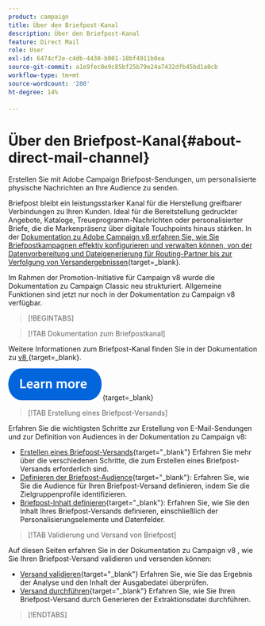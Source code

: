 ```yaml
---
product: campaign
title: Über den Briefpost-Kanal
description: Über den Briefpost-Kanal
feature: Direct Mail
role: User
exl-id: 6474cf2e-c4db-4430-b001-18bf4911b0ea
source-git-commit: a1e9fec0e9c85bf25b79e24a7432dfb45bd1a0cb
workflow-type: tm+mt
source-wordcount: '280'
ht-degree: 14%

---
```



# Über den Briefpost-Kanal{#about-direct-mail-channel}

Erstellen Sie mit Adobe Campaign Briefpost-Sendungen, um personalisierte physische Nachrichten an Ihre Audience zu senden.

Briefpost bleibt ein leistungsstarker Kanal für die Herstellung greifbarer Verbindungen zu Ihren Kunden. Ideal für die Bereitstellung gedruckter Angebote, Kataloge, Treueprogramm-Nachrichten oder personalisierter Briefe, die die Markenpräsenz über digitale Touchpoints hinaus stärken. In der [Dokumentation zu Adobe Campaign v8 erfahren Sie, wie Sie Briefpostkampagnen effektiv konfigurieren und verwalten können, von der Datenvorbereitung und Dateigenerierung für Routing-Partner bis zur Verfolgung von Versandergebnissen](https://experienceleague.adobe.com/docs/campaign/campaign-v8/send/direct-mail.html){target=_blank}.

Im Rahmen der Promotion-Initiative für Campaign v8 wurde die Dokumentation zu Campaign Classic neu strukturiert. Allgemeine Funktionen sind jetzt nur noch in der Dokumentation zu Campaign v8 verfügbar.

>[!BEGINTABS]

>[!TAB Dokumentation zum Briefpostkanal]

Weitere Informationen zum Briefpost-Kanal finden Sie in der Dokumentation zu [ v8 ](https://experienceleague.adobe.com/docs/campaign/campaign-v8/send/direct-mail.html){target=_blank}.


[![Bild](../../assets/do-not-localize/learn-more-button.svg)](https://experienceleague.adobe.com/docs/campaign/campaign-v8/send/direct-mail.html){target=_blank}


>[!TAB Erstellung eines Briefpost-Versands]

Erfahren Sie die wichtigsten Schritte zur Erstellung von E-Mail-Sendungen und zur Definition von Audiences in der Dokumentation zu Campaign v8:

* [Erstellen eines Briefpost-Versands](https://experienceleague.adobe.com/docs/campaign/campaign-v8/send/direct-mail.html#creating-a-direct-mail-delivery){target="_blank"} Erfahren Sie mehr über die verschiedenen Schritte, die zum Erstellen eines Briefpost-Versands erforderlich sind.
* [Definieren der Briefpost-Audience](https://experienceleague.adobe.com/docs/campaign/campaign-v8/send/direct-mail.html#creating-a-direct-mail-delivery#defining-the-direct-mail-audience){target="_blank"}: Erfahren Sie, wie Sie die Audience für Ihren Briefpost-Versand definieren, indem Sie die Zielgruppenprofile identifizieren.
* [Briefpost-Inhalt definieren](https://experienceleague.adobe.com/docs/campaign/campaign-v8/send/direct-mail.html#creating-a-direct-mail-delivery#defining-the-direct-mail-content){target="_blank"}: Erfahren Sie, wie Sie den Inhalt Ihres Briefpost-Versands definieren, einschließlich der Personalisierungselemente und Datenfelder.

>[!TAB Validierung und Versand von Briefpost]

Auf diesen Seiten erfahren Sie in der Dokumentation zu Campaign v8 , wie Sie Ihren Briefpost-Versand validieren und versenden können:

* [Versand validieren](https://experienceleague.adobe.com/docs/campaign/campaign-v8/send/direct-mail.html#creating-a-direct-mail-delivery#defining-the-direct-mail-content){target="_blank"} Erfahren Sie, wie Sie das Ergebnis der Analyse und den Inhalt der Ausgabedatei überprüfen.
* [Versand durchführen](https://experienceleague.adobe.com/docs/campaign/campaign-v8/send/direct-mail.html#creating-a-direct-mail-delivery#defining-the-direct-mail-content){target="_blank"} Erfahren Sie, wie Sie Ihren Briefpost-Versand durch Generieren der Extraktionsdatei durchführen.



>[!ENDTABS]
